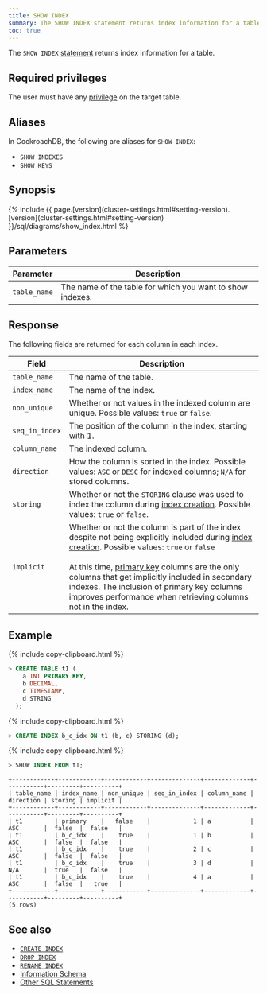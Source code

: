 ```yaml
---
title: SHOW INDEX
summary: The SHOW INDEX statement returns index information for a table.
toc: true
---
```


The `SHOW INDEX` [statement](sql-statements.html) returns index information for a table.


## Required privileges

The user must have any [privilege](authorization.html#assign-privileges) on the target table.

## Aliases

In CockroachDB, the following are aliases for `SHOW INDEX`:

- `SHOW INDEXES`
- `SHOW KEYS`

## Synopsis

<div>
  {% include {{ page.[version](cluster-settings.html#setting-version).[version](cluster-settings.html#setting-version) }}/sql/diagrams/show_index.html %}
</div>

## Parameters

Parameter | Description
----------|------------
`table_name` | The name of the table for which you want to show indexes.

## Response

The following fields are returned for each column in each index.

Field | Description
----------|------------
`table_name` | The name of the table.
`index_name` | The name of the index.
`non_unique` | Whether or not values in the indexed column are unique. Possible values: `true` or `false`.
`seq_in_index` | The position of the column in the index, starting with 1.
`column_name` | The indexed column.
`direction` | How the column is sorted in the index. Possible values: `ASC` or `DESC` for indexed columns; `N/A` for stored columns.
`storing` | Whether or not the `STORING` clause was used to index the column during [index creation](create-index.html). Possible values: `true` or `false`.
`implicit` | Whether or not the column is part of the index despite not being explicitly included during [index creation](create-index.html). Possible values: `true` or `false`<br><br>At this time, [primary key](primary-key.html) columns are the only columns that get implicitly included in secondary indexes. The inclusion of primary key columns improves performance when retrieving columns not in the index.

## Example

{% include copy-clipboard.html %}
~~~ sql
> CREATE TABLE t1 (
    a INT PRIMARY KEY,
    b DECIMAL,
    c TIMESTAMP,
    d STRING
  );
~~~

{% include copy-clipboard.html %}
~~~ sql
> CREATE INDEX b_c_idx ON t1 (b, c) STORING (d);
~~~

{% include copy-clipboard.html %}
~~~ sql
> SHOW INDEX FROM t1;
~~~

~~~
+------------+------------+------------+--------------+-------------+-----------+---------+----------+
| table_name | index_name | non_unique | seq_in_index | column_name | direction | storing | implicit |
+------------+------------+------------+--------------+-------------+-----------+---------+----------+
| t1         | primary    |   false    |            1 | a           | ASC       |  false  |  false   |
| t1         | b_c_idx    |    true    |            1 | b           | ASC       |  false  |  false   |
| t1         | b_c_idx    |    true    |            2 | c           | ASC       |  false  |  false   |
| t1         | b_c_idx    |    true    |            3 | d           | N/A       |  true   |  false   |
| t1         | b_c_idx    |    true    |            4 | a           | ASC       |  false  |   true   |
+------------+------------+------------+--------------+-------------+-----------+---------+----------+
(5 rows)
~~~

## See also

- [`CREATE INDEX`](create-index.html)
- [`DROP INDEX`](drop-index.html)
- [`RENAME INDEX`](rename-index.html)
- [Information Schema](information-schema.html)
- [Other SQL Statements](sql-statements.html)

